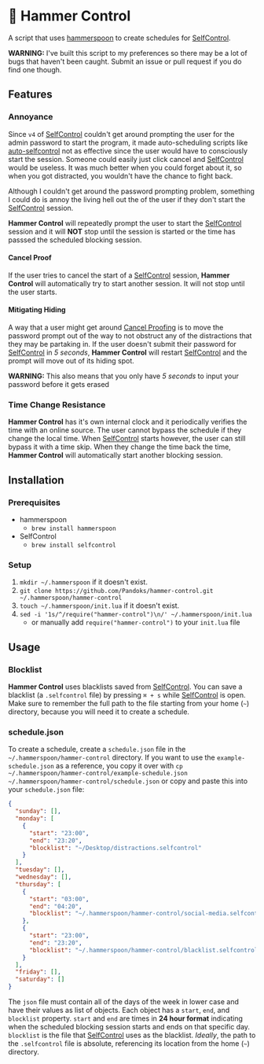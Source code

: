 # 🔨 Hammer Control

A script that uses [hammerspoon](https://github.com/Hammerspoon/hammerspoon) to create schedules
for [SelfControl](https://github.com/SelfControlApp/selfcontrol).

**WARNING:** I've built this script to my preferences so there may be a lot of bugs that haven't
been caught. Submit an issue or pull request if you do find one though.

## Features

### Annoyance

Since `v4` of [SelfControl](https://github.com/SelfControlApp/selfcontrol) couldn't get around
prompting the user for the admin password to start the program, it made auto-scheduling scripts
like [auto-selfcontrol](https://github.com/andreasgrill/auto-selfcontrol) not as effective since
the user would have to consciously start the session. Someone could easily just click cancel and
[SelfControl](https://github.com/SelfControlApp/selfcontrol) would be useless. It was much better
when you could forget about it, so when you got distracted, you wouldn't have the chance to fight
back.

Although I couldn't get around the password prompting problem, something I could do is annoy the
living hell out the of the user if they don't start the
[SelfControl](https://github.com/SelfControlApp/selfcontrol) session.

**Hammer Control** will repeatedly prompt the user to start the
[SelfControl](https://github.com/SelfControlApp/selfcontrol) session and it will **NOT** stop until
the session is started or the time has passsed the scheduled blocking session.

#### Cancel Proof

If the user tries to cancel the start of a
[SelfControl](https://github.com/SelfControlApp/selfcontrol) session, **Hammer Control** will
automatically try to start another session. It will not stop until the user starts.

#### Mitigating Hiding

A way that a user might get around [Cancel Proofing](#cancel-proof) is to move the password prompt
out of the way to not obstruct any of the distractions that they may be partaking in. If the user
doesn't submit their password for [SelfControl](https://github.com/SelfControlApp/selfcontrol)
in _5 seconds_, **Hammer Control** will restart
[SelfControl](https://github.com/SelfControlApp/selfcontrol) and the prompt will move out of its
hiding spot.

**WARNING:** This also means that you only have _5 seconds_ to input your password before it gets
erased

### Time Change Resistance

**Hammer Control** has it's own internal clock and it periodically verifies the time with an online
source. The user cannot bypass the schedule if they change the local time. When
[SelfControl](https://github.com/SelfControlApp/selfcontrol) starts however, the user can still
bypass it with a time skip. When they change the time back the time, **Hammer Control** will
automatically start another blocking session.

## Installation

### Prerequisites

- hammerspoon
  - `brew install hammerspoon`
- SelfControl
  - `brew install selfcontrol`

### Setup

1. `mkdir ~/.hammerspoon` if it doesn't exist.
1. `git clone https://github.com/Pandoks/hammer-control.git ~/.hammerspoon/hammer-control`
1. `touch ~/.hammerspoon/init.lua` if it doesn't exist.
1. `sed -i '1s/^/require("hammer-control")\n/' ~/.hammerspoon/init.lua`
   - or manually add `require("hammer-control")` to your `init.lua` file

## Usage

### Blocklist

**Hammer Control** uses blacklists saved from
[SelfControl](https://github.com/SelfControlApp/selfcontrol). You can save a blacklist
(a `.selfcontrol` file) by pressing `⌘ + s` while
[SelfControl](https://github.com/SelfControlApp/selfcontrol) is open. Make sure to remember the
full path to the file starting from your home (`~`) directory, because you will need it to
create a schedule.

### schedule.json

To create a schedule, create a `schedule.json` file in the `~/.hammerspoon/hammer-control`
directory. If you want to use the `example-schedule.json` as a reference, you copy it over with
`cp ~/.hammerspoon/hammer-control/example-schedule.json ~/.hammerspoon/hammer-control/schedule.json`
or copy and paste this into your `schedule.json` file:

```json
{
  "sunday": [],
  "monday": [
    {
      "start": "23:00",
      "end": "23:20",
      "blocklist": "~/Desktop/distractions.selfcontrol"
    }
  ],
  "tuesday": [],
  "wednesday": [],
  "thursday": [
    {
      "start": "03:00",
      "end": "04:20",
      "blocklist": "~/.hammerspoon/hammer-control/social-media.selfcontrol"
    },
    {
      "start": "23:00",
      "end": "23:20",
      "blocklist": "~/.hammerspoon/hammer-control/blacklist.selfcontrol"
    }
  ],
  "friday": [],
  "saturday": []
}
```

The `json` file must contain all of the days of the week in lower case and have their values as
list of objects. Each object has a `start`, `end`, and `blocklist` property. `start` and `end` are
times in **24 hour format** indicating when the scheduled blocking session starts and ends on that
specific day. `blocklist` is the file that [SelfControl](https://github.com/SelfControlApp/selfcontrol)
uses as the blacklist. _Ideally_, the path to the `.selfcontrol` file is absolute, referencing its
location from the home (`~`) directory.
